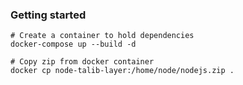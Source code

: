 ### Getting started
```
# Create a container to hold dependencies
docker-compose up --build -d

# Copy zip from docker container
docker cp node-talib-layer:/home/node/nodejs.zip .
```
